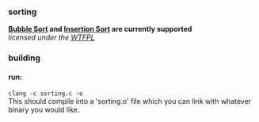 ### sorting ###
__[Bubble Sort](http://en.wikipedia.org/wiki/Bubble_sort) and [Insertion Sort](http://en.wikipedia.org/wiki/Insertion_sort) are currently supported__  
_licensed under the <a href="http://sam.zoy.org/wtfpl/">WTFPL</a>_  
### building ###
#### run: ####
`clang -c sorting.c -o`  
This should compile into a 'sorting.o' file which you can link with whatever binary you would like.

